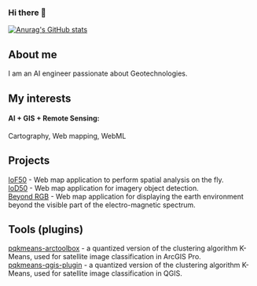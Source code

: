 ### Hi there 👋

<!--
**arngolo/arngolo** is a ✨ _special_ ✨ repository because its `README.md` (this file) appears on your GitHub profile.

Here are some ideas to get you started:

- 🔭 I’m currently working on ...
- 🌱 I’m currently learning ...
- 👯 I’m looking to collaborate on ...
- 🤔 I’m looking for help with ...
- 💬 Ask me about ...
- 📫 How to reach me: ...
- 😄 Pronouns: ...
- ⚡ Fun fact: ...
-->
[![Anurag's GitHub stats](https://github-readme-stats.vercel.app/api?username=arngolo)](https://github.com/anuraghazra/github-readme-stats)

## About me
I am an AI engineer passionate about Geotechnologies.

## My interests
#### AI + GIS + Remote Sensing: 
Cartography, Web mapping, WebML

## Projects
[IoF50](https://github.com/arngolo/IoF50) - Web map application to perform spatial analysis on the fly.  
[IoD50](https://github.com/arngolo/Iod50) - Web map application for imagery object detection.  
[Beyond RGB](https://github.com/mkuriki1990/beyond-RGB) - Web map application for displaying the earth environment 
beyond the visible part of the electro-magnetic spectrum.

## Tools (plugins)
[pqkmeans-arctoolbox](https://github.com/arngolo/pqkmeans-arctoolbox) - a quantized version of the clustering algorithm K-Means, used for satellite image classification in ArcGIS Pro.  
[pqkmeans-qgis-plugin](https://github.com/arngolo/pqkmeans-qgis-plugin) - a quantized version of the clustering algorithm K-Means, used for satellite image classification in QGIS.
